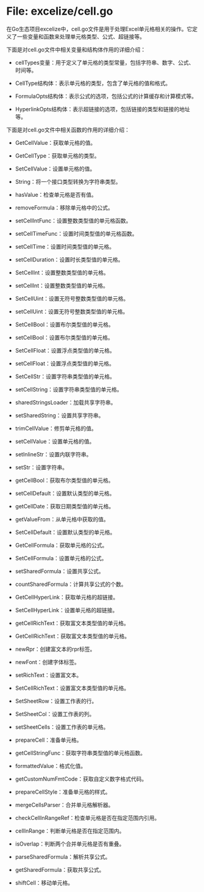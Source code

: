 # File: excelize/cell.go

在Go生态项目excelize中，cell.go文件是用于处理Excel单元格相关的操作。它定义了一些变量和函数来处理单元格类型、公式、超链接等。

下面是对cell.go文件中相关变量和结构体作用的详细介绍：

- cellTypes变量：用于定义了单元格的类型常量，包括字符串、数字、公式、时间等。

- CellType结构体：表示单元格的类型，包含了单元格的值和格式。

- FormulaOpts结构体：表示公式的选项，包括公式的计算缓存和计算模式等。

- HyperlinkOpts结构体：表示超链接的选项，包括链接的类型和链接的地址等。

下面是对cell.go文件中相关函数的作用的详细介绍：

- GetCellValue：获取单元格的值。

- GetCellType：获取单元格的类型。

- SetCellValue：设置单元格的值。

- String：将一个接口类型转换为字符串类型。

- hasValue：检查单元格是否有值。

- removeFormula：移除单元格中的公式。

- setCellIntFunc：设置整数类型值的单元格函数。

- setCellTimeFunc：设置时间类型值的单元格函数。

- setCellTime：设置时间类型值的单元格。

- setCellDuration：设置时长类型值的单元格。

- SetCellInt：设置整数类型值的单元格。

- setCellInt：设置整数类型值的单元格。

- SetCellUint：设置无符号整数类型值的单元格。

- setCellUint：设置无符号整数类型值的单元格。

- SetCellBool：设置布尔类型值的单元格。

- setCellBool：设置布尔类型值的单元格。

- SetCellFloat：设置浮点类型值的单元格。

- setCellFloat：设置浮点类型值的单元格。

- SetCellStr：设置字符串类型值的单元格。

- setCellString：设置字符串类型值的单元格。

- sharedStringsLoader：加载共享字符串。

- setSharedString：设置共享字符串。

- trimCellValue：修剪单元格的值。

- setCellValue：设置单元格的值。

- setInlineStr：设置内联字符串。

- setStr：设置字符串。

- getCellBool：获取布尔类型值的单元格。

- setCellDefault：设置默认类型的单元格。

- getCellDate：获取日期类型值的单元格。

- getValueFrom：从单元格中获取的值。

- SetCellDefault：设置默认类型的单元格。

- GetCellFormula：获取单元格的公式。

- SetCellFormula：设置单元格的公式。

- setSharedFormula：设置共享公式。

- countSharedFormula：计算共享公式的个数。

- GetCellHyperLink：获取单元格的超链接。

- SetCellHyperLink：设置单元格的超链接。

- getCellRichText：获取富文本类型值的单元格。

- GetCellRichText：获取富文本类型值的单元格。

- newRpr：创建富文本的rpr标签。

- newFont：创建字体标签。

- setRichText：设置富文本。

- SetCellRichText：设置富文本类型值的单元格。

- SetSheetRow：设置工作表的行。

- SetSheetCol：设置工作表的列。

- setSheetCells：设置工作表的单元格。

- prepareCell：准备单元格。

- getCellStringFunc：获取字符串类型值的单元格函数。

- formattedValue：格式化值。

- getCustomNumFmtCode：获取自定义数字格式代码。

- prepareCellStyle：准备单元格的样式。

- mergeCellsParser：合并单元格解析器。

- checkCellInRangeRef：检查单元格是否在指定范围内引用。

- cellInRange：判断单元格是否在指定范围内。

- isOverlap：判断两个合并单元格是否有重叠。

- parseSharedFormula：解析共享公式。

- getSharedFormula：获取共享公式。

- shiftCell：移动单元格。

